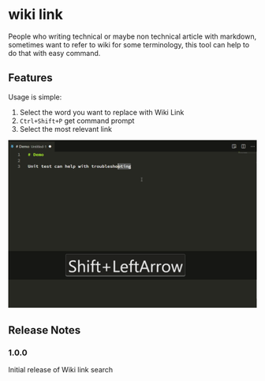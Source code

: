 # wiki link

People who writing technical or maybe non technical article with markdown, sometimes want to refer to wiki for some terminology, this tool can help to do that with easy command.

## Features

Usage is simple:
1. Select the word you want to replace with Wiki Link
2. `Ctrl+Shift+P` get command prompt
3. Select the most relevant link

![replace with wiki link](images/wiki-link-extension.gif)

## Release Notes

### 1.0.0

Initial release of Wiki link search
